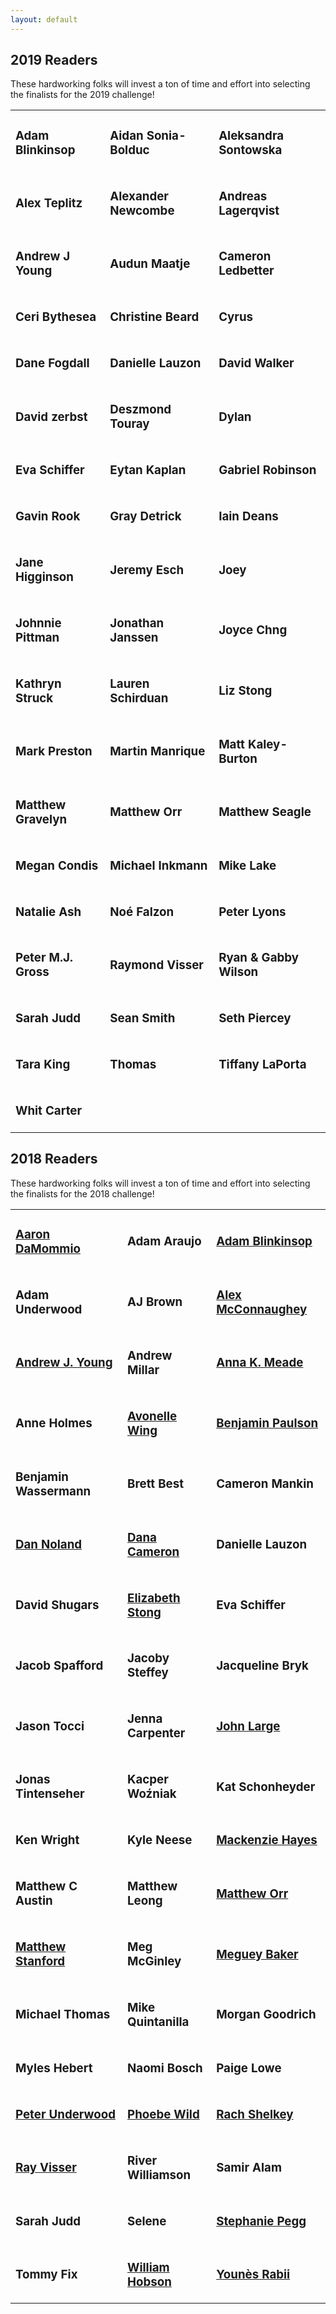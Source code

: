 ```yaml
---
layout: default
---
```

## 2019 Readers

These hardworking folks will invest a ton of time and effort into selecting the finalists for the 2019 challenge!

<table><tr>
<td id="entries"><h3><strong>Adam Blinkinsop</strong></h3></td>
<td id="entries"><h3><strong>Aidan Sonia-Bolduc</strong></h3></td>
<td id="entries"><h3><strong>Aleksandra Sontowska</strong></h3></td>
</tr><tr>
<td id="entries"><h3><strong>Alex Teplitz</strong></h3></td>
<td id="entries"><h3><strong>Alexander Newcombe</strong></h3></td>
<td id="entries"><h3><strong>Andreas Lagerqvist</strong></h3></td>
</tr><tr>
<td id="entries"><h3><strong>Andrew J Young</strong></h3></td>
<td id="entries"><h3><strong>Audun Maatje</strong></h3></td>
<td id="entries"><h3><strong>Cameron Ledbetter</strong></h3></td>
</tr><tr>
<td id="entries"><h3><strong>Ceri Bythesea</strong></h3></td>
<td id="entries"><h3><strong>Christine Beard</strong></h3></td>
<td id="entries"><h3><strong>Cyrus</strong></h3></td>
</tr><tr>
<td id="entries"><h3><strong>Dane Fogdall</strong></h3></td>
<td id="entries"><h3><strong>Danielle Lauzon</strong></h3></td>
<td id="entries"><h3><strong>David Walker</strong></h3></td>
</tr><tr>
<td id="entries"><h3><strong>David zerbst</strong></h3></td>
<td id="entries"><h3><strong>Deszmond Touray</strong></h3></td>
<td id="entries"><h3><strong>Dylan</strong></h3></td>
</tr><tr>
<td id="entries"><h3><strong>Eva Schiffer</strong></h3></td>
<td id="entries"><h3><strong>Eytan Kaplan</strong></h3></td>
<td id="entries"><h3><strong>Gabriel Robinson</strong></h3></td>
</tr><tr>
<td id="entries"><h3><strong>Gavin Rook</strong></h3></td>
<td id="entries"><h3><strong>Gray Detrick</strong></h3></td>
<td id="entries"><h3><strong>Iain Deans</strong></h3></td>
</tr><tr>
<td id="entries"><h3><strong>Jane Higginson</strong></h3></td>
<td id="entries"><h3><strong>Jeremy Esch</strong></h3></td>
<td id="entries"><h3><strong>Joey</strong></h3></td>
</tr><tr>
<td id="entries"><h3><strong>Johnnie Pittman</strong></h3></td>
<td id="entries"><h3><strong>Jonathan Janssen</strong></h3></td>
<td id="entries"><h3><strong>Joyce Chng</strong></h3></td>
</tr><tr>
<td id="entries"><h3><strong>Kathryn Struck</strong></h3></td>
<td id="entries"><h3><strong>Lauren Schirduan</strong></h3></td>
<td id="entries"><h3><strong>Liz Stong</strong></h3></td>
</tr><tr>
<td id="entries"><h3><strong>Mark Preston</strong></h3></td>
<td id="entries"><h3><strong>Martin Manrique</strong></h3></td>
<td id="entries"><h3><strong>Matt Kaley-Burton</strong></h3></td>
</tr><tr>
<td id="entries"><h3><strong>Matthew Gravelyn</strong></h3></td>
<td id="entries"><h3><strong>Matthew Orr</strong></h3></td>
<td id="entries"><h3><strong>Matthew Seagle</strong></h3></td>
</tr><tr>
<td id="entries"><h3><strong>Megan Condis</strong></h3></td>
<td id="entries"><h3><strong>Michael Inkmann</strong></h3></td>
<td id="entries"><h3><strong>Mike Lake</strong></h3></td>
</tr><tr>
<td id="entries"><h3><strong>Natalie Ash</strong></h3></td>
<td id="entries"><h3><strong>Noé Falzon</strong></h3></td>
<td id="entries"><h3><strong>Peter Lyons</strong></h3></td>
</tr><tr>
<td id="entries"><h3><strong>Peter M.J. Gross</strong></h3></td>
<td id="entries"><h3><strong>Raymond Visser</strong></h3></td>
<td id="entries"><h3><strong>Ryan & Gabby Wilson</strong></h3></td>
</tr><tr>
<td id="entries"><h3><strong>Sarah Judd</strong></h3></td>
<td id="entries"><h3><strong>Sean Smith</strong></h3></td>
<td id="entries"><h3><strong>Seth Piercey</strong></h3></td>
</tr><tr>
<td id="entries"><h3><strong>Tara King</strong></h3></td>
<td id="entries"><h3><strong>Thomas</strong></h3></td>
<td id="entries"><h3><strong>Tiffany LaPorta</strong></h3></td>
</tr><tr>
<td id="entries"><h3><strong>Whit Carter</strong></h3></td>
</tr>
</table>

## 2018 Readers

These hardworking folks will invest a ton of time and effort into selecting the finalists for the 2018 challenge!

<table><tr>
<td id="entries"><h3><strong><a href="http://aarondamommio.blogspot.com/">Aaron DaMommio</a></strong></h3></td>
<td id="entries"><h3><strong>Adam Araujo</strong></h3></td>
<td id="entries"><h3><strong><a href="https://twitter.com/hackerblinks">Adam Blinkinsop</a></strong></h3></td>
</tr><tr>
<td id="entries"><h3><strong>Adam Underwood</strong></h3></td>
<td id="entries"><h3><strong>AJ Brown</strong></h3></td>
<td id="entries"><h3><strong><a href="http://www.criticalmisfits.com/">Alex McConnaughey</a></strong></h3></td>
</tr><tr>
<td id="entries"><h3><strong><a href="https://thatonegm.weebly.com/">Andrew J. Young</a></strong></h3></td>
<td id="entries"><h3><strong>Andrew Millar</strong></h3></td>
<td id="entries"><h3><strong><a href="https://www.blue-gables.com/">Anna K. Meade</a></strong></h3></td>
</tr><tr>
<td id="entries"><h3><strong>Anne Holmes</strong></h3></td>
<td id="entries"><h3><strong><a href="https://www.dexposure.com/home.html">Avonelle Wing</a></strong></h3></td>
<td id="entries"><h3><strong><a href="https://twitter.com/sheepmancometh">Benjamin Paulson</a></strong></h3></td>
</tr><tr>
<td id="entries"><h3><strong>Benjamin Wassermann</strong></h3></td>
<td id="entries"><h3><strong>Brett Best</strong></h3></td>
<td id="entries"><h3><strong>Cameron Mankin</strong></h3></td>
</tr><tr>
<td id="entries"><h3><strong><a href="http://nolandda.org/">Dan Noland</a></strong></h3></td>
<td id="entries"><h3><strong><a href="https://twitter.com/DAYtheELF">Dana Cameron</a></strong></h3></td>
<td id="entries"><h3><strong>Danielle Lauzon</strong></h3></td>
</tr><tr>
<td id="entries"><h3><strong>David Shugars</strong></h3></td>
<td id="entries"><h3><strong><a href="https://mobile.twitter.com/Liz_Stong">Elizabeth Stong</a></strong></h3></td>
<td id="entries"><h3><strong>Eva Schiffer</strong></h3></td>
</tr><tr>
<td id="entries"><h3><strong>Jacob Spafford</strong></h3></td>
<td id="entries"><h3><strong>Jacoby Steffey</strong></h3></td>
<td id="entries"><h3><strong>Jacqueline Bryk</strong></h3></td>
</tr><tr>
<td id="entries"><h3><strong>Jason Tocci</strong></h3></td>
<td id="entries"><h3><strong>Jenna Carpenter</strong></h3></td>
<td id="entries"><h3><strong><a href="https://www.reddicediaries.com/">John Large</a></strong></h3></td>
</tr><tr>
<td id="entries"><h3><strong>Jonas Tintenseher</strong></h3></td>
<td id="entries"><h3><strong>Kacper Woźniak</strong></h3></td>
<td id="entries"><h3><strong>Kat Schonheyder</strong></h3></td>
</tr><tr>
<td id="entries"><h3><strong>Ken Wright</strong></h3></td>
<td id="entries"><h3><strong>Kyle Neese</strong></h3></td>
<td id="entries"><h3><strong><a href="https://twitter.com/LightningSkies">Mackenzie Hayes</a></strong></h3></td>
</tr><tr>
<td id="entries"><h3><strong>Matthew C Austin</strong></h3></td>
<td id="entries"><h3><strong>Matthew Leong</strong></h3></td>
<td id="entries"><h3><strong><a href="http://wordsaremysword.blogspot.com/">Matthew Orr</a></strong></h3></td>
</tr><tr>
<td id="entries"><h3><strong><a href="https://twitter.com/legendary_pants">Matthew Stanford</a></strong></h3></td>
<td id="entries"><h3><strong>Meg McGinley</strong></h3></td>
<td id="entries"><h3><strong><a href="http://www.nightskygames.com/">Meguey Baker</a></strong></h3></td>
</tr><tr>
<td id="entries"><h3><strong>Michael Thomas</strong></h3></td>
<td id="entries"><h3><strong>Mike Quintanilla</strong></h3></td>
<td id="entries"><h3><strong>Morgan Goodrich</strong></h3></td>
</tr><tr>
<td id="entries"><h3><strong>Myles Hebert</strong></h3></td>
<td id="entries"><h3><strong>Naomi Bosch</strong></h3></td>
<td id="entries"><h3><strong>Paige Lowe</strong></h3></td>
</tr><tr>
<td id="entries"><h3><strong><a href="https://twitter.com/ChewiePhD">Peter Underwood</a></strong></h3></td>
<td id="entries"><h3><strong><a href="http://www.cardboardvault.com/">Phoebe Wild</a></strong></h3></td>
<td id="entries"><h3><strong><a href="https://twitter.com/teddog">Rach Shelkey</a></strong></h3></td>
</tr><tr>
<td id="entries"><h3><strong><a href="https://rayvisser.itch.io/">Ray Visser</a></strong></h3></td>
<td id="entries"><h3><strong>River Williamson</strong></h3></td>
<td id="entries"><h3><strong>Samir Alam</strong></h3></td>
</tr><tr>
<td id="entries"><h3><strong>Sarah Judd</strong></h3></td>
<td id="entries"><h3><strong>Selene</strong></h3></td>
<td id="entries"><h3><strong><a href="https://daisyninjagirl.dreamwidth.org">Stephanie Pegg</a></strong></h3></td>
</tr><tr>
<td id="entries"><h3><strong>Tommy Fix</strong></h3></td>
<td id="entries"><h3><strong><a href="https://randommatters.wordpress.com/">William Hobson</a></strong></h3></td>
<td id="entries"><h3><strong><a href="http://pyrofoux.itch.io/">Younès Rabii</a></strong></h3></td>
</tr>
</table>
